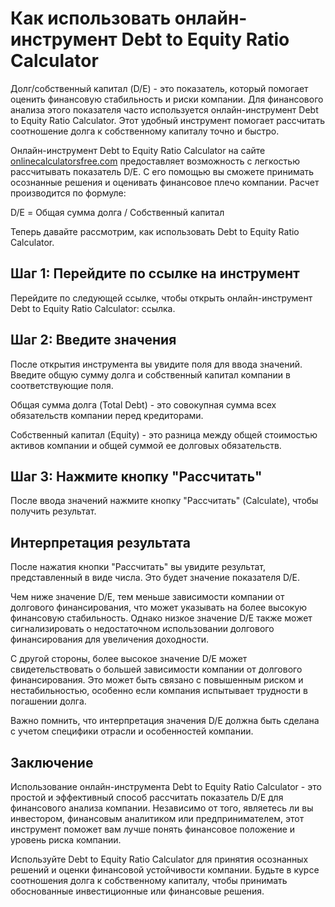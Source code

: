 Как использовать онлайн-инструмент Debt to Equity Ratio Calculator
==================================================================

Долг/собственный капитал (D/E) - это показатель, который помогает оценить финансовую стабильность и риски компании. Для финансового анализа этого показателя часто используется онлайн-инструмент Debt to Equity Ratio Calculator. Этот удобный инструмент помогает рассчитать соотношение долга к собственному капиталу точно и быстро.

Онлайн-инструмент Debt to Equity Ratio Calculator на сайте [onlinecalculatorsfree.com](http://onlinecalculatorsfree.com) предоставляет возможность с легкостью рассчитывать показатель D/E. С его помощью вы сможете принимать осознанные решения и оценивать финансовое плечо компании. Расчет производится по формуле:

D/E = Общая сумма долга / Собственный капитал

Теперь давайте рассмотрим, как использовать Debt to Equity Ratio Calculator.

Шаг 1: Перейдите по ссылке на инструмент
----------------------------------------

Перейдите по следующей ссылке, чтобы открыть онлайн-инструмент Debt to Equity Ratio Calculator: ссылка.

Шаг 2: Введите значения
-----------------------

После открытия инструмента вы увидите поля для ввода значений. Введите общую сумму долга и собственный капитал компании в соответствующие поля.

Общая сумма долга (Total Debt) - это совокупная сумма всех обязательств компании перед кредиторами.

Собственный капитал (Equity) - это разница между общей стоимостью активов компании и общей суммой ее долговых обязательств.

Шаг 3: Нажмите кнопку "Рассчитать"
----------------------------------

После ввода значений нажмите кнопку "Рассчитать" (Calculate), чтобы получить результат.

Интерпретация результата
------------------------

После нажатия кнопки "Рассчитать" вы увидите результат, представленный в виде числа. Это будет значение показателя D/E.

Чем ниже значение D/E, тем меньше зависимости компании от долгового финансирования, что может указывать на более высокую финансовую стабильность. Однако низкое значение D/E также может сигнализировать о недостаточном использовании долгового финансирования для увеличения доходности.

С другой стороны, более высокое значение D/E может свидетельствовать о большей зависимости компании от долгового финансирования. Это может быть связано с повышенным риском и нестабильностью, особенно если компания испытывает трудности в погашении долга.

Важно помнить, что интерпретация значения D/E должна быть сделана с учетом специфики отрасли и особенностей компании.

Заключение
----------

Использование онлайн-инструмента Debt to Equity Ratio Calculator - это простой и эффективный способ рассчитать показатель D/E для финансового анализа компании. Независимо от того, являетесь ли вы инвестором, финансовым аналитиком или предпринимателем, этот инструмент поможет вам лучше понять финансовое положение и уровень риска компании.

Используйте Debt to Equity Ratio Calculator для принятия осознанных решений и оценки финансовой устойчивости компании. Будьте в курсе соотношения долга к собственному капиталу, чтобы принимать обоснованные инвестиционные или финансовые решения.